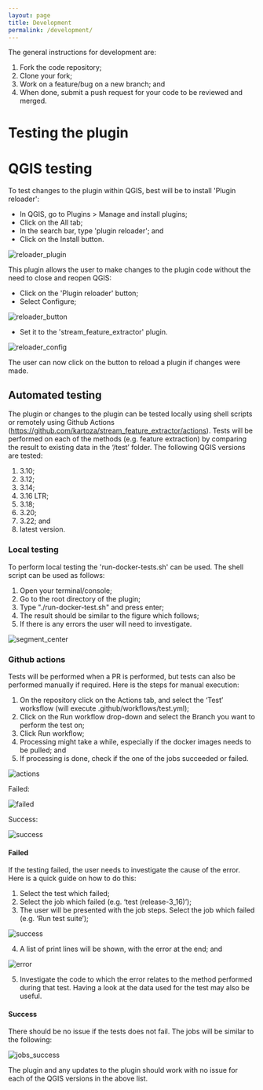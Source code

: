 ```yaml
---
layout: page
title: Development
permalink: /development/
---
```


The general instructions for development are:
1. Fork the code repository;
2. Clone your fork;
3. Work on a feature/bug on a new branch; and
4. When done, submit a push request for your code to be reviewed and merged.

# Testing the plugin

# QGIS testing
To test changes to the plugin within QGIS, best will be to install 'Plugin reloader':
- In QGIS, go to Plugins > Manage and install plugins;
- Click on the All tab;
- In the search bar, type 'plugin reloader'; and
- Click on the Install button.

![reloader_plugin](/images/ui/plugin_reloader.png)

This plugin allows the user to make changes to the plugin code without the need to close and reopen QGIS:
- Click on the 'Plugin reloader' button;
- Select Configure;

![reloader_button](/images/ui/reload_icon.png)

- Set it to the 'stream_feature_extractor' plugin.

![reloader_config](/images/ui/reloader_config.png)

The user can now click on the button to reload a plugin if changes were made.

## Automated testing
The plugin or changes to the plugin can be tested locally using shell scripts or remotely using Github Actions (https://github.com/kartoza/stream_feature_extractor/actions).
Tests will be performed on each of the methods (e.g. feature extraction) by comparing the result to existing data in the ‘/test’ folder. The following QGIS versions are tested:
1. 3.10;
2. 3.12;
3. 3.14;
4. 3.16 LTR;
5. 3.18;
6. 3.20;
7. 3.22; and
8. latest version.

### Local testing
To perform local testing the 'run-docker-tests.sh' can be used. The shell script can be used as follows:
1. Open your terminal/console;
2. Go to the root directory of the plugin;
3. Type "./run-docker-test.sh" and press enter;
4. The result should be similar to the figure which follows;
5. If there is any errors the user will need to investigate.

![segment_center](/images/testing/local_testing.png)

### Github actions
Tests will be performed when a PR is performed, but tests can also be performed manually if required. Here is the steps for manual execution:
1. On the repository click on the Actions tab, and select the ‘Test’ worksflow (will execute .github/workflows/test.yml);
2. Click on the Run workflow drop-down and select the Branch you want to perform the test on;
3. Click Run workflow;
4. Processing might take a while, especially if the docker images needs to be pulled; and
5. If processing is done, check if the one of the jobs succeeded or failed.

![actions](/images/testing/github_actions.png)

Failed:

![failed](/images/testing/failed.png)

Success:

![success](/images/testing/success.png)

#### Failed
If the testing failed, the user needs to investigate the cause of the error. Here is a quick guide on how to do this:
1. Select the test which failed;
2. Select the job which failed (e.g. ‘test (release-3_16)’);
3. The user will be presented with the job steps. Select the job which failed (e.g. ‘Run test suite’);

![success](/images/testing/job_steps.png)

4. A list of print lines will be shown, with the error at the end; and

![error](/images/testing/error_msg.png)

5. Investigate the code to which the error relates to the method performed during that test. Having a look at the data used for the test may also be useful.

#### Success
There should be no issue if the tests does not fail. The jobs will be similar to the following:

![jobs_success](/images/testing/jobs_success.png)

The plugin and any updates to the plugin should work with no issue for each of the QGIS versions in the above list.
